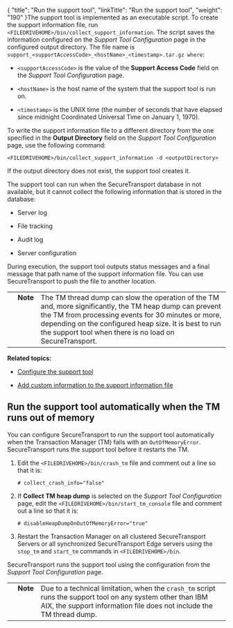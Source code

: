 {
    "title": "Run the support tool",
    "linkTitle": "Run the support tool",
    "weight": "190"
}The support tool is implemented as an executable script. To create the support information file, run `<FILEDRIVEHOME>/bin/collect_support_information`. The script saves the information configured on the *Support Tool Configuration* page in the configured output directory. The file name is `support_<supportAccessCode>_<hostName>_<timestamp>.tar.gz where`:

-   `<supportAccessCode>` is the value of the **Support Access Code** field on the *Support Tool Configuration* page.
-   `<hostName>` is the host name of the system that the support tool is run on.
-   `<timestamp>` is the UNIX time (the number of seconds that have elapsed since midnight Coordinated Universal Time on January 1, 1970).

To write the support information file to a different directory from the one specified in the **Output Directory** field on the *Support Tool Configuration* page, use the following command:

`<FILEDRIVEHOME>/bin/collect_support_information -d <outputDirectory>`

If the output directory does not exist, the support tool creates it.

The support tool can run when the SecureTransport database in not available, but it cannot collect the following information that is stored in the database:

-   Server log
-   File tracking
-   Audit log
-   Server configuration

During execution, the support tool outputs status messages and a final message that path name of the support information file. You can use SecureTransport to push the file to another location.

<table cellpadding="0" cellspacing="0">
   <col/>
   <col/>
   <col/>
      <tr>
         <td valign="top">         </td>
         <td valign="top"><span><b>Note</b></span>
         </td>
         <td data-mc-autonum="&lt;b&gt;Note&lt;/b&gt;" valign="top">The TM thread dump can slow the operation of the TM and, more significantly, the TM heap dump can prevent the TM from processing events for 30 minutes or more, depending on the configured heap size. It is best to run the support tool when there is no load on <span>SecureTransport</span>.         </td>
      </tr>
</table>

**Related topics:**

-   [Configure the support tool](../t_st_configuresupporttool)
-   [Add custom information to the support information file](../t_st_customizesupporttool)

## Run the support tool automatically when the TM runs out of memory

You can configure SecureTransport to run the support tool automatically when the Transaction Manager (TM) fails with an `OutOfMemoryError`. SecureTransport runs the support tool before it restarts the TM.

1.  Edit the `<FILEDRIVEHOME>/bin/crash_tm` file and comment out a line so that it is:  
    `# collect_crash_info="false"`
2.  If **Collect TM heap dump** is selected on the *Support Tool Configuration* page, edit the `<FILEDRIVEHOME>/bin/start_tm_console` file and comment out a line so that it is:  
    `# disableHeapDumpOnOutOfMemoryError="true"`
3.  Restart the Transaction Manager on all clustered SecureTransport Servers or all synchronized SecureTransport Edge servers using the `stop_tm` and `start_tm` commands in `<FILEDRIVEHOME>/bin`.

SecureTransport runs the support tool using the configuration from the *Support Tool Configuration* page.

<table cellpadding="0" cellspacing="0">
   <col/>
   <col/>
   <col/>
      <tr>
         <td valign="top">         </td>
         <td valign="top"><span><b>Note</b></span>
         </td>
         <td data-mc-autonum="&lt;b&gt;Note&lt;/b&gt;" valign="top">Due to a technical limitation, when the <code>crash_tm</code> script runs the support tool on any system other than IBM AIX, the support information file does not include the TM thread dump.         </td>
      </tr>
</table>
